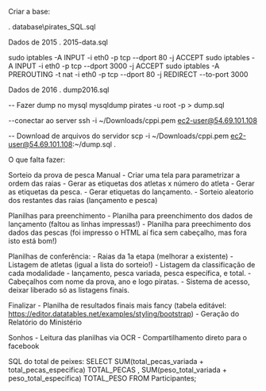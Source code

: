 Criar a base:

\. database\pirates_SQL.sql

Dados de 2015
\. 2015-data.sql

sudo iptables -A INPUT -i eth0 -p tcp --dport 80 -j ACCEPT
sudo iptables -A INPUT -i eth0 -p tcp --dport 3000 -j ACCEPT
sudo iptables -A PREROUTING -t nat -i eth0 -p tcp --dport 80 -j REDIRECT --to-port 3000

Dados de 2016
\. dump2016.sql


-- Fazer dump no mysql
mysqldump pirates -u root -p  > dump.sql

--conectar ao server
ssh -i ~/Downloads/cppi.pem ec2-user@54.69.101.108

-- Download de arquivos do servidor
scp -i ~/Downloads/cppi.pem ec2-user@54.69.101.108:~/dump.sql .


O que falta fazer:

Sorteio da prova de pesca Manual
    - Criar uma tela para parametrizar a ordem das raias
    - Gerar as etiquetas dos atletas x número do atleta
    - Gerar as etiquetas da pesca.
    - Gerar etiquetas do lançamento.
    - Sorteio aleatorio dos restantes das raias (lançamento e pesca)
    
Planilhas para preenchimento
    - Planilha para preenchimento dos dados de lançamento (faltou as linhas impressas!)
    - Planilha para preechimento dos dados das pescas (foi impresso o HTML aí fica sem cabeçalho, mas fora isto está bom!)

Planilhas de conferência:
    - Raias da 1a etapa (melhorar a existente)
    - Listagem de atletas (igual a lista do sorteio!)
    - Listagem da classificação de cada modalidade - lançamento, pesca variada, pesca específica, e total.
    - Cabeçalhos com nome da prova, ano e logo piratas.
    - Sistema de acesso, deixar liberado só as listagens finais.

Finalizar
    - Planilha de resultados finais mais fancy (tabela editável: https://editor.datatables.net/examples/styling/bootstrap)
    - Geração do Relatório do Ministério
    
Sonhos
    - Leitura das planilhas via OCR
    - Compartilhamento direto para o facebook
    

SQL do total de peixes:
    SELECT SUM(total_pecas_variada + total_pecas_especifica) TOTAL_PECAS
         , SUM(peso_total_variada + peso_total_especifica) TOTAL_PESO
         FROM Participantes;
